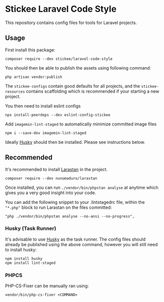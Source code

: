 # Stickee Laravel Code Style

This repository contains config files for tools for Laravel projects.

## Usage

First install this package:

```
composer require --dev stickee/laravel-code-style
```

You should then be able to publish the assets using following command:
```
php artisan vendor:publish
```

The `stickee-configs` contain good defaults for all projects, and the `stickee-resources` contains 
scaffolding which is recommended if your starting a new project.

You then need to install eslint configs

```
npx install-peerdeps --dev eslint-config-stickee
```

Add `imagemin-lint-staged` to automatically minimize committed image files

```
npm i --save-dev imagemin-lint-staged
```

Ideally [Husky](https://github.com/typicode/husky) should then be installed. Please see instructions below.

## Recommended

It's recommended to install [Larastan](https://github.com/nunomaduro/larastan) in the project.

```
composer require --dev nunomaduro/larastan
```

Once installed, you can run `./vendor/bin/phpstan analyse` at anytime which gives you a very good insight into your code.

You can add the following snippet to your .lintstagedrc file, within the `"*.php"` block to run Larastan on the files committed:

```
"php ./vendor/bin/phpstan analyse --no-ansi --no-progress",
```

### Husky (Task Runner)

It's advisable to use [Husky](https://github.com/typicode/husky) as the task runner. The config files 
should already be published using the above command, however you will still need to install husky:

```
npm install husky
npm install lint-staged
```

### PHPCS

PHP-CS-Fixer can be manually ran using:

```
vendor/bin/php-cs-fixer <COMMAND>
```
